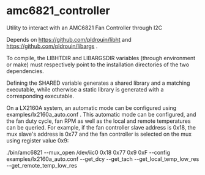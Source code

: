 # amc6821_controller
Utility to interact with an AMC6821 Fan Controller through I2C

Depends on https://github.com/pldrouin/libht and
https://github.com/pldrouin/libargs .

To compile, the LIBHTDIR and LIBARGSDIR variables (through environment or make) must respectively
point to the installation directories of the two dependencies.

Defining the SHARED variable generates a shared library and a matching
executable, while otherwise a static library is generated with a corresponding
executable.

On a LX2160A system, an automatic mode can be configured using
examples/lx2160a_auto.conf . This automatic mode can be configured, and the fan
duty cycle, fan RPM as well as the local and remote temperatures can be queried.
For example, if the fan controller slave address is 0x18,
the mux slave's address is 0x77 and the fan controller is selected on the mux using
register value 0x9:

./bin/amc6821 --mux_open /dev/iic0 0x18 0x77 0x9 0xF --config examples/lx2160a_auto.conf --get_dcy --get_tach --get_local_temp_low_res --get_remote_temp_low_res
